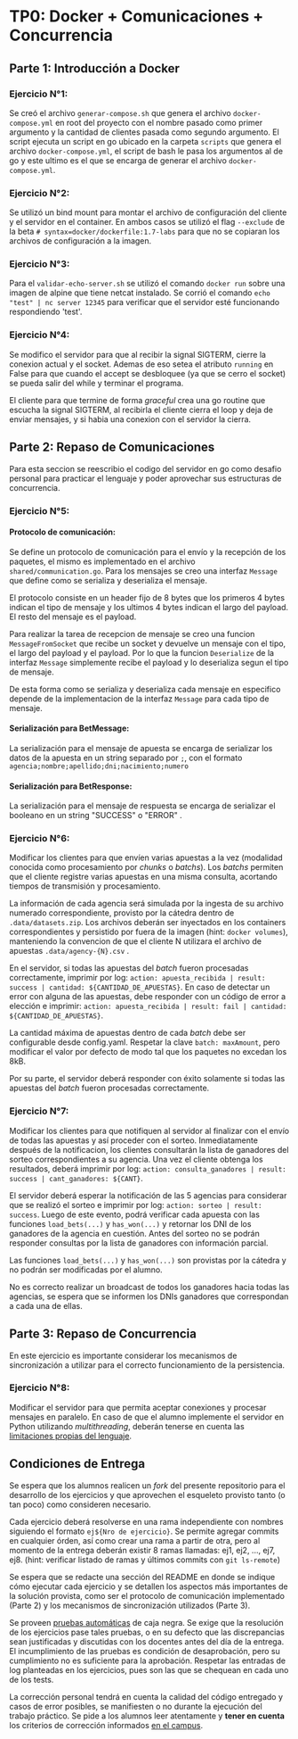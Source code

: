 # TP0: Docker + Comunicaciones + Concurrencia

## Parte 1: Introducción a Docker

### Ejercicio N°1:

Se creó el archivo `generar-compose.sh` que genera el archivo `docker-compose.yml` en root del proyecto con el nombre pasado como primer argumento y la cantidad de clientes pasada como segundo argumento. El script ejecuta un script en go ubicado en la carpeta `scripts` que genera el archivo `docker-compose.yml`, el script de bash le pasa los argumentos al de go y este ultimo es el que se encarga de generar el archivo `docker-compose.yml`.

### Ejercicio N°2:

Se utilizó un bind mount para montar el archivo de configuración del cliente y el servidor en el container. En ambos casos se utilizó el flag `--exclude` de la beta `# syntax=docker/dockerfile:1.7-labs` para que no se copiaran los archivos de configuración a la imagen.

### Ejercicio N°3:

Para el `validar-echo-server.sh` se utilizó el comando `docker run` sobre una imagen de alpine que tiene netcat instalado. Se corrió el comando `echo "test" | nc server 12345` para verificar que el servidor esté funcionando respondiendo 'test'.

### Ejercicio N°4:

Se modifico el servidor para que al recibir la signal SIGTERM, cierre la conexion actual y el socket. Ademas de eso setea el atributo `running` en False para que cuando el accept se desbloquee (ya que se cerro el socket) se pueda salir del while y terminar el programa.

El cliente para que termine de forma _graceful_ crea una go routine que escucha la signal SIGTERM, al recibirla el cliente cierra el loop y deja de enviar mensajes, y si habia una conexion con el servidor la cierra.

## Parte 2: Repaso de Comunicaciones

Para esta seccion se reescribio el codigo del servidor en go como desafio personal para practicar el lenguaje y poder aprovechar sus estructuras de concurrencia.

### Ejercicio N°5:

#### Protocolo de comunicación:

Se define un protocolo de comunicación para el envío y la recepción de los paquetes, el mismo es implementado en el archivo `shared/communication.go`. Para los mensajes se creo una interfaz `Message` que define como se serializa y deserializa el mensaje.

El protocolo consiste en un header fijo de 8 bytes que los primeros 4 bytes indican el tipo de mensaje y los ultimos 4 bytes indican el largo del payload. El resto del mensaje es el payload.

Para realizar la tarea de recepcion de mensaje se creo una funcion `MessageFromSocket` que recibe un socket y devuelve un mensaje con el tipo, el largo del payload y el payload. Por lo que la funcion `Deserialize` de la interfaz `Message` simplemente recibe el payload y lo deserializa segun el tipo de mensaje.

De esta forma como se serializa y deserializa cada mensaje en especifico depende de la implementacion de la interfaz `Message` para cada tipo de mensaje.

#### Serialización para BetMessage:

La serialización para el mensaje de apuesta se encarga de serializar los datos de la apuesta en un string separado por `;`, con el formato `agencia;nombre;apellido;dni;nacimiento;numero`

#### Serialización para BetResponse:

La serialización para el mensaje de respuesta se encarga de serializar el booleano en un string "SUCCESS" o "ERROR" .

### Ejercicio N°6:

Modificar los clientes para que envíen varias apuestas a la vez (modalidad conocida como procesamiento por _chunks_ o _batchs_).
Los _batchs_ permiten que el cliente registre varias apuestas en una misma consulta, acortando tiempos de transmisión y procesamiento.

La información de cada agencia será simulada por la ingesta de su archivo numerado correspondiente, provisto por la cátedra dentro de `.data/datasets.zip`.
Los archivos deberán ser inyectados en los containers correspondientes y persistido por fuera de la imagen (hint: `docker volumes`), manteniendo la convencion de que el cliente N utilizara el archivo de apuestas `.data/agency-{N}.csv` .

En el servidor, si todas las apuestas del _batch_ fueron procesadas correctamente, imprimir por log: `action: apuesta_recibida | result: success | cantidad: ${CANTIDAD_DE_APUESTAS}`. En caso de detectar un error con alguna de las apuestas, debe responder con un código de error a elección e imprimir: `action: apuesta_recibida | result: fail | cantidad: ${CANTIDAD_DE_APUESTAS}`.

La cantidad máxima de apuestas dentro de cada _batch_ debe ser configurable desde config.yaml. Respetar la clave `batch: maxAmount`, pero modificar el valor por defecto de modo tal que los paquetes no excedan los 8kB.

Por su parte, el servidor deberá responder con éxito solamente si todas las apuestas del _batch_ fueron procesadas correctamente.

### Ejercicio N°7:

Modificar los clientes para que notifiquen al servidor al finalizar con el envío de todas las apuestas y así proceder con el sorteo.
Inmediatamente después de la notificacion, los clientes consultarán la lista de ganadores del sorteo correspondientes a su agencia.
Una vez el cliente obtenga los resultados, deberá imprimir por log: `action: consulta_ganadores | result: success | cant_ganadores: ${CANT}`.

El servidor deberá esperar la notificación de las 5 agencias para considerar que se realizó el sorteo e imprimir por log: `action: sorteo | result: success`.
Luego de este evento, podrá verificar cada apuesta con las funciones `load_bets(...)` y `has_won(...)` y retornar los DNI de los ganadores de la agencia en cuestión. Antes del sorteo no se podrán responder consultas por la lista de ganadores con información parcial.

Las funciones `load_bets(...)` y `has_won(...)` son provistas por la cátedra y no podrán ser modificadas por el alumno.

No es correcto realizar un broadcast de todos los ganadores hacia todas las agencias, se espera que se informen los DNIs ganadores que correspondan a cada una de ellas.

## Parte 3: Repaso de Concurrencia

En este ejercicio es importante considerar los mecanismos de sincronización a utilizar para el correcto funcionamiento de la persistencia.

### Ejercicio N°8:

Modificar el servidor para que permita aceptar conexiones y procesar mensajes en paralelo. En caso de que el alumno implemente el servidor en Python utilizando _multithreading_, deberán tenerse en cuenta las [limitaciones propias del lenguaje](https://wiki.python.org/moin/GlobalInterpreterLock).

## Condiciones de Entrega

Se espera que los alumnos realicen un _fork_ del presente repositorio para el desarrollo de los ejercicios y que aprovechen el esqueleto provisto tanto (o tan poco) como consideren necesario.

Cada ejercicio deberá resolverse en una rama independiente con nombres siguiendo el formato `ej${Nro de ejercicio}`. Se permite agregar commits en cualquier órden, así como crear una rama a partir de otra, pero al momento de la entrega deberán existir 8 ramas llamadas: ej1, ej2, ..., ej7, ej8.
(hint: verificar listado de ramas y últimos commits con `git ls-remote`)

Se espera que se redacte una sección del README en donde se indique cómo ejecutar cada ejercicio y se detallen los aspectos más importantes de la solución provista, como ser el protocolo de comunicación implementado (Parte 2) y los mecanismos de sincronización utilizados (Parte 3).

Se proveen [pruebas automáticas](https://github.com/7574-sistemas-distribuidos/tp0-tests) de caja negra. Se exige que la resolución de los ejercicios pase tales pruebas, o en su defecto que las discrepancias sean justificadas y discutidas con los docentes antes del día de la entrega. El incumplimiento de las pruebas es condición de desaprobación, pero su cumplimiento no es suficiente para la aprobación. Respetar las entradas de log planteadas en los ejercicios, pues son las que se chequean en cada uno de los tests.

La corrección personal tendrá en cuenta la calidad del código entregado y casos de error posibles, se manifiesten o no durante la ejecución del trabajo práctico. Se pide a los alumnos leer atentamente y **tener en cuenta** los criterios de corrección informados [en el campus](https://campusgrado.fi.uba.ar/mod/page/view.php?id=73393).
